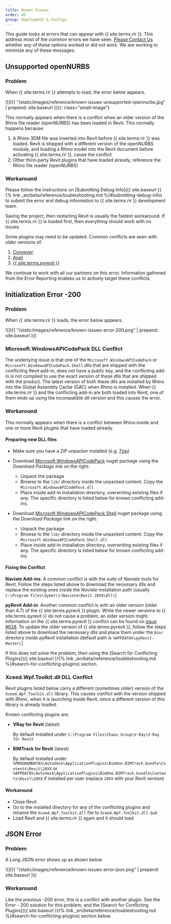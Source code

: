 ```yaml
---
title: Known Issues
order: 43
group: Deployment & Configs
---
```


This guide looks at errors that can appear with {{ site.terms.rir }}. This address most of the common errors we have seen. [Please Contact Us](https://www.rhino3d.com/support) whether any of these options worked or did not work. We are working to minimize any of these messages.

## Unsupported openNURBS

### Problem

When {{ site.terms.rir }} attempts to load, the error below appears.

![]({{ "/static/images/reference/known-issues-unsupported-opennurbs.jpg" | prepend: site.baseurl }}){: class="small-image"}

This normally appears when there is a conflict when an older version of the Rhino file reader (openNURBS) has been loaded in Revit.  This normally happens because:

1. A Rhino 3DM file was inserted into Revit before {{ site.terms.rir }} was loaded. Revit is shipped with a different version of the openNURBS module, and loading a Rhino model into the Revit document before activating {{ site.terms.rir }}, cause the conflict
2. Other third-party Revit plugins that have loaded already, reference the Rhino file reader (openNURBS)

### Workaround

Please follow the instructions on [Submitting Debug Info]({{ site.baseurl }}{% link _en/beta/reference/toubleshooting.md %}#submitting-debug-info) to submit the error and debug information to {{ site.terms.rir }} development team.

Saving the project, then restarting Revit is usually the fastest workaround. If {{ site.terms.rir }} is loaded first, then everything should work with no issues.

Some plugins may need to be updated.  Common conflicts are seen with older versions of:
1. [Conveyer](https://provingground.io/tools/conveyor/)
2. [Avail](https://getavail.com/avail-adds-integration-with-mcneel-rhino-modeler/)
3. [{{ site.terms.pyrevit }} ](https://www.notion.so/pyRevit-bd907d6292ed4ce997c46e84b6ef67a0) 

We continue to work with all our partners on this error. Information gathered from the Error Reporting enables us to actively target these conflicts.


## Initialization Error -200

### Problem

When {{ site.terms.rir }} loads, the error below appears.

![]({{ "/static/images/reference/known-issues-error-200.png" | prepend: site.baseurl }})

### Microsoft.WindowsAPICodePack DLL Conflict

The underlying issue is that one of the `Microsoft.WindowsAPICodePack` or `Microsoft.WindowsAPICodePack.Shell` dlls that are shipped with the conflicting Revit add-in, does not have a public key, and the conflicting add-in is not compiled to use the exact version of these dlls that are shipped with the product. The latest version of both these dlls are installed by Rhino into the Global Assembly Cache (GAC) when Rhino is installed. When {{ site.terms.rir }} and the conflicting add-in are both loaded into Revit, one of them ends up using the incompatible dll version and this causes the error.

### Workaround

This normally appears when there is a conflict between Rhino.inside and one or more Revit plugins that have loaded already.

#### Preparing new DLL files

  - Make sure you have a ZIP unpacker installed (e.g. [7zip](https://7ziphelp.com))
  - Download [Microsoft.WindowsAPICodePack](https://www.nuget.org/packages/Microsoft.WindowsAPICodePack-Core/1.1.0) nuget package using the *Download Package* link on the right:
    - Unpack the package
    - Browse to the `lib/` directory inside the unpacked content. Copy the `Microsoft.WindowsAPICodePack.dll`
    - Place inside add-in installation directory, overwriting existing files if any. The specific directory is listed below for known conflicting add-ins.

  - Download [Microsoft.WindowsAPICodePack.Shell](https://www.nuget.org/packages/Microsoft.WindowsAPICodePack-Shell/1.1.0) nuget package using the *Download Package* link on the right:
    - Unpack the package
    - Browse to the `lib/` directory inside the unpacked content. Copy the `Microsoft.WindowsAPICodePack.Shell.dll`
    - Place inside add-in installation directory, overwriting existing files if any. The specific directory is listed below for known conflicting add-ins.

#### Fixing the Conflict

**Naviate Add-ins**: A common conflict is with the suite of *Naviate* tools for Revit. Follow the steps listed above to download the necessary dlls and replace the existing ones inside the *Naviate* installation path (usually `C:\Program Files\Symetri\Naviate\Revit 20XX\Dll\`)

**pyRevit Add-in**: Another common conflict is with an older version (older than 4.7) of the {{ site.terms.pyrevit }} plugin.  While the newer versions to {{ site.terms.pyrevit }} do not cause a problem, an older version might.  Information on the {{ site.terms.pyrevit }} conflict can be found on [issue #628](https://github.com/eirannejad/pyRevit/issues/628). To update the older version of {{ site.terms.pyrevit }}, follow the steps listed above to download the necessary dlls and place them under the `bin/` directory inside pyRevit installation (default path is `%APPDATA%\pyRevit-Master\`)

If this does not solve the problem, then using the [Search for Conflicting Plugins]({{ site.baseurl }}{% link _en/beta/reference/toubleshooting.md %}#search-for-conflicting-plugins) section.

### Xceed.Wpf.Toolkit.dll DLL Conflict

Revit plugins listed below carry a different (sometimes older) version of the `Xceed.Wpf.Toolkit.dll` library. This causes conflict with the version shipped with Rhino, when it is launching inside Revit, since a different version of this library is already loaded.

Known conflicting plugins are:

- **VRay for Revit** (latest)
 
  By default installed under `C:\Program Files\Chaos Group\V-Ray\V-Ray for Revit`

- **BIMTrack for Revit** (latest)
  
  By default installed under `%PROGRAMDATA%\Autodesk\ApplicationPlugins\BimOne.BIMTrack.bundle\Contents\Revit\20XX` or `%APPDATA%\Autodesk\ApplicationPlugins\BimOne.BIMTrack.bundle\Contents\Revit\20XX` if installed per user (replace `20XX` with your Revit version)

#### Workaround

- Close Revit
- Go to the installed directory for any of the conflicting plugins and rename the `Xceed.Wpf.Toolkit.dll` file to `Xceed.Wpf.Toolkit.dll.bak`
- Load Revit and {{ site.terms.rir }} again and it should load


## JSON Error

### Problem

A Long JSON error shows up as shown below

![]({{ "/static/images/reference/known-issues-error-json.png" | prepend: site.baseurl }})

### Workaround

Like the previous -200 error, this is a conflict with another plugin. See the Error - 200 solution for this problem, and the [Search for Conflicting Plugins]({{ site.baseurl }}{% link _en/beta/reference/toubleshooting.md %}#search-for-conflicting-plugins) section below.
